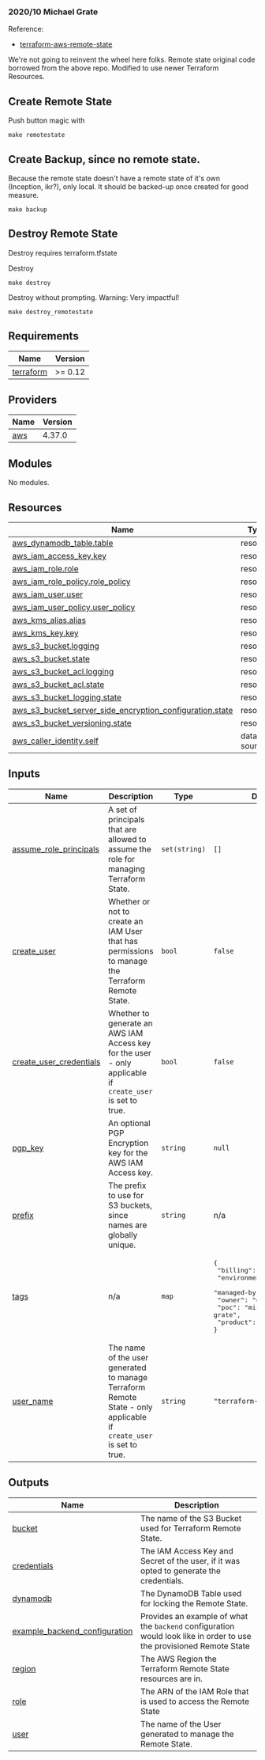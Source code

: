 ### 2020/10 Michael Grate

Reference: 
- [terraform-aws-remote-state](https://github.com/terra-mod/terraform-aws-remote-state.git)

We're not going to reinvent the wheel here folks. Remote state original code borrowed from the above repo. Modified to use newer Terraform Resources.

## Create Remote State

Push button magic with 
```
make remotestate
```

## Create Backup, since no remote state.

Because the remote state doesn't have a remote state of it's own (Inception, ikr?), only local. It should be backed-up once created for good measure.
```
make backup
```

## Destroy Remote State
Destroy requires terraform.tfstate 

Destroy
```
make destroy
```

Destroy without prompting. Warning: Very impactful!
```
make destroy_remotestate
``` 

## Requirements

| Name | Version |
|------|---------|
| <a name="requirement_terraform"></a> [terraform](#requirement\_terraform) | >= 0.12 |

## Providers

| Name | Version |
|------|---------|
| <a name="provider_aws"></a> [aws](#provider\_aws) | 4.37.0 |

## Modules

No modules.

## Resources

| Name | Type |
|------|------|
| [aws_dynamodb_table.table](https://registry.terraform.io/providers/hashicorp/aws/latest/docs/resources/dynamodb_table) | resource |
| [aws_iam_access_key.key](https://registry.terraform.io/providers/hashicorp/aws/latest/docs/resources/iam_access_key) | resource |
| [aws_iam_role.role](https://registry.terraform.io/providers/hashicorp/aws/latest/docs/resources/iam_role) | resource |
| [aws_iam_role_policy.role_policy](https://registry.terraform.io/providers/hashicorp/aws/latest/docs/resources/iam_role_policy) | resource |
| [aws_iam_user.user](https://registry.terraform.io/providers/hashicorp/aws/latest/docs/resources/iam_user) | resource |
| [aws_iam_user_policy.user_policy](https://registry.terraform.io/providers/hashicorp/aws/latest/docs/resources/iam_user_policy) | resource |
| [aws_kms_alias.alias](https://registry.terraform.io/providers/hashicorp/aws/latest/docs/resources/kms_alias) | resource |
| [aws_kms_key.key](https://registry.terraform.io/providers/hashicorp/aws/latest/docs/resources/kms_key) | resource |
| [aws_s3_bucket.logging](https://registry.terraform.io/providers/hashicorp/aws/latest/docs/resources/s3_bucket) | resource |
| [aws_s3_bucket.state](https://registry.terraform.io/providers/hashicorp/aws/latest/docs/resources/s3_bucket) | resource |
| [aws_s3_bucket_acl.logging](https://registry.terraform.io/providers/hashicorp/aws/latest/docs/resources/s3_bucket_acl) | resource |
| [aws_s3_bucket_acl.state](https://registry.terraform.io/providers/hashicorp/aws/latest/docs/resources/s3_bucket_acl) | resource |
| [aws_s3_bucket_logging.state](https://registry.terraform.io/providers/hashicorp/aws/latest/docs/resources/s3_bucket_logging) | resource |
| [aws_s3_bucket_server_side_encryption_configuration.state](https://registry.terraform.io/providers/hashicorp/aws/latest/docs/resources/s3_bucket_server_side_encryption_configuration) | resource |
| [aws_s3_bucket_versioning.state](https://registry.terraform.io/providers/hashicorp/aws/latest/docs/resources/s3_bucket_versioning) | resource |
| [aws_caller_identity.self](https://registry.terraform.io/providers/hashicorp/aws/latest/docs/data-sources/caller_identity) | data source |

## Inputs

| Name | Description | Type | Default | Required |
|------|-------------|------|---------|:--------:|
| <a name="input_assume_role_principals"></a> [assume\_role\_principals](#input\_assume\_role\_principals) | A set of principals that are allowed to assume the role for managing Terraform State. | `set(string)` | `[]` | no |
| <a name="input_create_user"></a> [create\_user](#input\_create\_user) | Whether or not to create an IAM User that has permissions to manage the Terraform Remote State. | `bool` | `false` | no |
| <a name="input_create_user_credentials"></a> [create\_user\_credentials](#input\_create\_user\_credentials) | Whether to generate an AWS IAM Access key for the user - only applicable if `create_user` is set to true. | `bool` | `false` | no |
| <a name="input_pgp_key"></a> [pgp\_key](#input\_pgp\_key) | An optional PGP Encryption key for the AWS IAM Access key. | `string` | `null` | no |
| <a name="input_prefix"></a> [prefix](#input\_prefix) | The prefix to use for S3 buckets, since names are globally unique. | `string` | n/a | yes |
| <a name="input_tags"></a> [tags](#input\_tags) | n/a | `map` | <pre>{<br>  "billing": "cicd",<br>  "environment": "all",<br>  "managed-by": "terraform",<br>  "owner": "devops",<br>  "poc": "michael grate",<br>  "product": "demonstration"<br>}</pre> | no |
| <a name="input_user_name"></a> [user\_name](#input\_user\_name) | The name of the user generated to manage Terraform Remote State - only applicable if `create_user` is set to true. | `string` | `"terraform-remote-state"` | no |

## Outputs

| Name | Description |
|------|-------------|
| <a name="output_bucket"></a> [bucket](#output\_bucket) | The name of the S3 Bucket used for Terraform Remote State. |
| <a name="output_credentials"></a> [credentials](#output\_credentials) | The IAM Access Key and Secret of the user, if it was opted to generate the credentials. |
| <a name="output_dynamodb"></a> [dynamodb](#output\_dynamodb) | The DynamoDB Table used for locking the Remote State. |
| <a name="output_example_backend_configuration"></a> [example\_backend\_configuration](#output\_example\_backend\_configuration) | Provides an example of what the `backend` configuration would look like in order to use the provisioned Remote State |
| <a name="output_region"></a> [region](#output\_region) | The AWS Region the Terraform Remote State resources are in. |
| <a name="output_role"></a> [role](#output\_role) | The ARN of the IAM Role that is used to access the Remote State |
| <a name="output_user"></a> [user](#output\_user) | The name of the User generated to manage the Remote State. |

